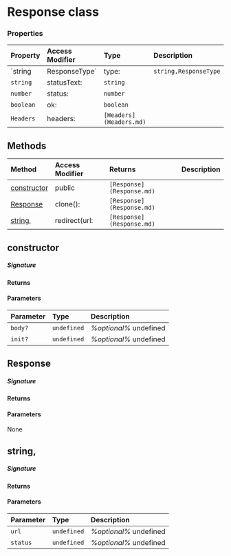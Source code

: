 # Response class




### Properties

| Property	   | Access Modifier | Type	| Description|
|:-------------|:----|:-------|:-----------|
|`string|ResponseType`     | type: | `string,ResponseType` |  |
|`string`     | statusText: | `string` |  |
|`number`     | status: | `number` |  |
|`boolean`     | ok: | `boolean` |  |
|`Headers`     | headers: | `[Headers](Headers.md)` |  |




## Methods

| Method	   | Access Modifier | Returns	| Description|
|:-------------|:----|:-------|:-----------|
|[constructor](#constructor)     | public | `[Response](Response.md)` |  |
|[Response](#response)     | clone(): | `[Response](Response.md)` |  |
|[string,](#string,)     | redirect(url: | `[Response](Response.md)` |  |




## constructor



##### Signature

#### Returns

#### Parameters


| Parameter	   | Type    | Description |
|:-------------|:---------------|:------------|
| `body? `    | `undefined` | _%optional%_ undefined |
| `init? `    | `undefined` | _%optional%_ undefined |


## Response



##### Signature

#### Returns

#### Parameters
None


## string,



##### Signature

#### Returns

#### Parameters


| Parameter	   | Type    | Description |
|:-------------|:---------------|:------------|
| `url `    | `undefined` | _%optional%_ undefined |
| `status `    | `undefined` | _%optional%_ undefined |

